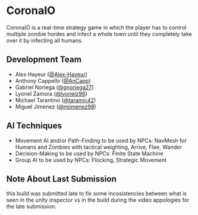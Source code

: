 # CoronaIO
CoronaIO is a real-time strategy game in which the player has to control multiple zombie hordes and infect a whole town until they completely take over it by infecting all humans.

## Development Team
- Alex Hayeur ([@Alex-Hayeur](http://github.com/Alex-Hayeur))
- Anthony Cappello ([@AnCapp](http://github.com/AnCapp))
- Gabriel Noriega ([@gnoriega27](http://github.com/gnoriega27))
- Lyonel Zamora ([@lyonelz96](http://github.com/lyonelz96))
- Michael Tarantino ([@taramic42](http://github.com/taramic42))
- Miguel Jimenez ([@mjimenez98](http://github.com/mjimenez98))

## AI Techniques
- Movement AI and/or Path-Finding to be used by NPCs: NavMesh for Humans and Zombies with tactical weighting, Arrive, Flee, Wander
- Decision-Making to be used by NPCs: Finite State Machine
- Group AI to be used by NPCs: Flocking, Strategic Movement


## Note About Last Submission 
this build was submitted late to fix some incosistencies between what is seen in the 
unity inspector vs in the build during the video appologies for the late submission.